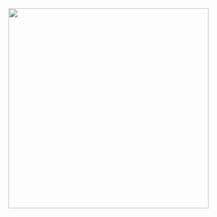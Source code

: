 <img src="https://github.com/estudiomaisum/Mobiliarios_para_primeira_infancia/assets/135167314/6cd66c6b-fb07-4a53-8de8-be8d51053b5e" width="400px" />

